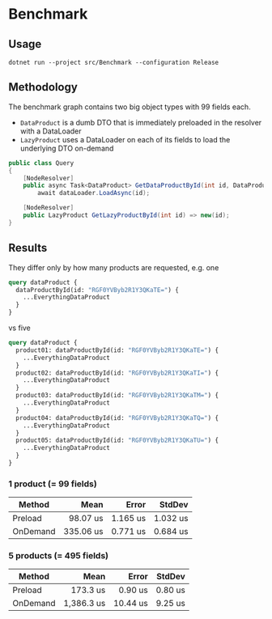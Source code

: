 # Benchmark

## Usage

`dotnet run --project src/Benchmark --configuration Release`

## Methodology

The benchmark graph contains two big object types with 99 fields each.

- `DataProduct` is a dumb DTO that is immediately preloaded in the resolver
  with a DataLoader
- `LazyProduct` uses a DataLoader on each of its fields to load the underlying
  DTO on-demand

```csharp
public class Query
{
    [NodeResolver]
    public async Task<DataProduct> GetDataProductById(int id, DataProductDataLoader dataLoader) =>
        await dataLoader.LoadAsync(id);

    [NodeResolver]
    public LazyProduct GetLazyProductById(int id) => new(id);
}
```

## Results

They differ only by how many products are requested, e.g. one

```graphql
query dataProduct {
  dataProductById(id: "RGF0YVByb2R1Y3QKaTE=") {
    ...EverythingDataProduct
  }
}
```

vs five

```graphql
query dataProduct {
  product01: dataProductById(id: "RGF0YVByb2R1Y3QKaTE=") {
    ...EverythingDataProduct
  }
  product02: dataProductById(id: "RGF0YVByb2R1Y3QKaTI=") {
    ...EverythingDataProduct
  }
  product03: dataProductById(id: "RGF0YVByb2R1Y3QKaTM=") {
    ...EverythingDataProduct
  }
  product04: dataProductById(id: "RGF0YVByb2R1Y3QKaTQ=") {
    ...EverythingDataProduct
  }
  product05: dataProductById(id: "RGF0YVByb2R1Y3QKaTU=") {
    ...EverythingDataProduct
  }
}
```

### 1 product (= 99 fields)

| Method   |      Mean |    Error |   StdDev |
| -------- | --------: | -------: | -------: |
| Preload  |  98.07 us | 1.165 us | 1.032 us |
| OnDemand | 335.06 us | 0.771 us | 0.684 us |

### 5 products (= 495 fields)

| Method   |       Mean |    Error |  StdDev |
| -------- | ---------: | -------: | ------: |
| Preload  |   173.3 us |  0.90 us | 0.80 us |
| OnDemand | 1,386.3 us | 10.44 us | 9.25 us |
